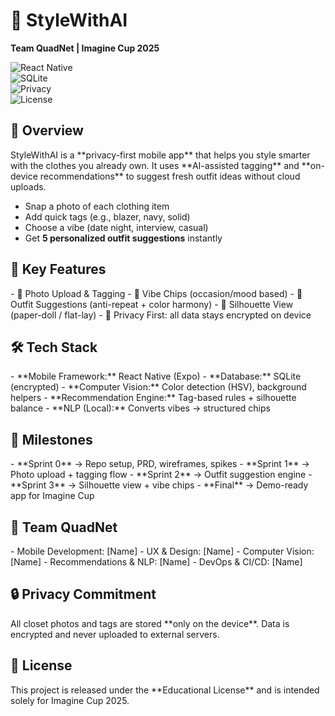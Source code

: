 # 👗 StyleWithAI  
<p><b>Team QuadNet | Imagine Cup 2025</b></p>  

![React Native](https://img.shields.io/badge/Mobile-React%20Native-blue?logo=react)  
![SQLite](https://img.shields.io/badge/Database-SQLite-lightgrey?logo=sqlite)  
![Privacy](https://img.shields.io/badge/Privacy-On%20Device-green)  
![License](https://img.shields.io/badge/License-Educational-orange)  

<h2 style="border-bottom:none">📌 Overview</h2>  
StyleWithAI is a **privacy-first mobile app** that helps you style smarter with the clothes you already own.  
It uses **AI-assisted tagging** and **on-device recommendations** to suggest fresh outfit ideas without cloud uploads.  

- Snap a photo of each clothing item  
- Add quick tags (e.g., blazer, navy, solid)  
- Choose a vibe (date night, interview, casual)  
- Get **5 personalized outfit suggestions** instantly  

<h2 style="border-bottom:none">🚀 Key Features</h2>  
- 📸 Photo Upload & Tagging  
- 🎯 Vibe Chips (occasion/mood based)  
- 👕 Outfit Suggestions (anti-repeat + color harmony)  
- 🧍 Silhouette View (paper-doll / flat-lay)  
- 🔐 Privacy First: all data stays encrypted on device  

<h2 style="border-bottom:none">🛠️ Tech Stack</h2>  
- **Mobile Framework:** React Native (Expo)  
- **Database:** SQLite (encrypted)  
- **Computer Vision:** Color detection (HSV), background helpers  
- **Recommendation Engine:** Tag-based rules + silhouette balance  
- **NLP (Local):** Converts vibes → structured chips  

<h2 style="border-bottom:none">🎯 Milestones</h2>  
- **Sprint 0** → Repo setup, PRD, wireframes, spikes  
- **Sprint 1** → Photo upload + tagging flow  
- **Sprint 2** → Outfit suggestion engine  
- **Sprint 3** → Silhouette view + vibe chips  
- **Final** → Demo-ready app for Imagine Cup  

<h2 style="border-bottom:none">👥 Team QuadNet</h2>  
- Mobile Development: [Name]  
- UX & Design: [Name]  
- Computer Vision: [Name]  
- Recommendations & NLP: [Name]  
- DevOps & CI/CD: [Name]  

<h2 style="border-bottom:none">🔒 Privacy Commitment</h2>  
All closet photos and tags are stored **only on the device**.  
Data is encrypted and never uploaded to external servers.  

<h2 style="border-bottom:none">📜 License</h2>  
This project is released under the **Educational License** and is intended solely for Imagine Cup 2025.  
